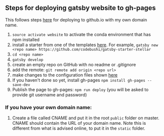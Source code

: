 ## Steps for deploying gatsby website to gh-pages

This follows steps [here](http://jarednielsen.com/deploy-gatsbyjs-github-pages-user/) for deploying to github.io with my own domain name.

1. ```source activate website``` to activate the conda environment that has npm installed
2. install a starter from one of the templates [here](https://codebushi.com/gatsby-starters-and-themes/). For example, ```gatsby new <repo name> https://github.com/codebushi/gatsby-starter-stellar```
3. ```cd <repo name>```
4. ```gatsby develop```
5. create an empty repo on GitHub with no readme or .gitignore
6. add the remote: ```git remote add origin <repo url>```
7. make changes to the configuration files shown [here](https://www.gatsbyjs.org/docs/how-gatsby-works-with-github-pages/)
8. If you haven't done so yet, install gh-pages ```npm install gh-pages --save-dev```
12. Publish the page to gh-pages: ```npm run deploy``` (you will be asked to provide git username and password)

### If you have your own domain name:

1. Create a file called CNAME and put it in the root ```public``` folder on master. CNAME should contain the URL of your domain name. Note this is different from what is advised online, to put it in the ```static``` folder.


